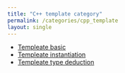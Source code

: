 ```yaml
---
title: "C++ template category"
permalink: /categories/cpp_template
layout: single
---
```

- [Templeate basic](https://humlim.github.io/categories/cpp_template/template_basic)
- [Templeate instantiation](https://humlim.github.io/categories/cpp_template/template_instantiation)
- [Templeate type deduction](https://humlim.github.io/categories/cpp_template/template_type_deduction)